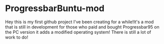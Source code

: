# ProgressbarBuntu-mod
Hey this is my first github project I've been creating for a while!It's a mod that is still in development for those who paid and bought Progressbar95 on the PC version it adds a modified operating system! There is still a lot of work to do! 
